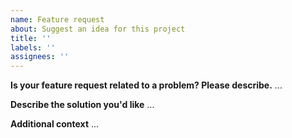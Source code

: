 ```yaml
---
name: Feature request
about: Suggest an idea for this project
title: ''
labels: ''
assignees: ''
---
```


**Is your feature request related to a problem? Please describe.**
...

**Describe the solution you'd like**
...

**Additional context**
...
